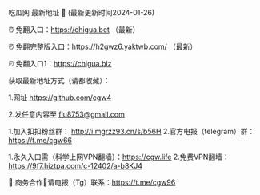 吃瓜网 最新地址 👋 (最新更新时间2024-01-26)

⏰ 免翻入口：https://chigua.bet （最新）

⏰ 免翻完整版入口：https://h2gwz6.yaktwb.com/ （最新）

⏰ 免翻入口1：https://chigua.biz

获取最新地址方式（请都收藏）：

1.网址 https://github.com/cgw4

2.发任意内容至 flu8753@gmail.com

1.加入扣扣粉丝群： http://i.mgrzz93.cn/s/b56H
2.官方电报（telegram）群： https://t.me/cgw66

1.永久入口需（科学上网VPN翻墙）：https://cgw.life
2.免费VPN翻墙： https://9f7.hiztpa.com/c-12402/a-b8KJ4

🤝 商务合作🤝请电报（Tg）联系：https://t.me/cgw96
